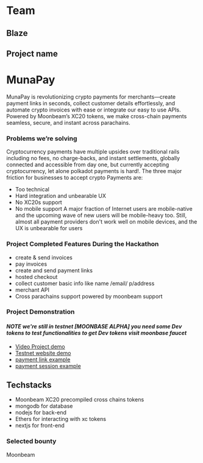 
# Team
 ## Blaze

## Project name
# MunaPay

MunaPay is revolutionizing crypto payments for merchants—create payment links in seconds, collect customer details effortlessly, and automate crypto invoices with ease or integrate our easy to use APIs. Powered by Moonbeam’s XC20 tokens, we make cross-chain payments seamless, secure, and instant across parachains.

### Problems we’re solving

Cryptocurrency payments have multiple upsides over traditional rails including no fees, no charge-backs, and instant settlements, globally connected and accessible from day one, but currently accepting cryptocurrency, let alone polkadot payments is hard!. The three major friction for businesses to accept crypto Payments are:

- Too technical
 - Hard integration and unbearable UX
 - No XC20s support 
 - No mobile support
 A major fraction of Internet users are mobile-native and the upcoming wave of new users will be mobile-heavy too. Still, almost all payment providers don't work well on mobile devices, and the UX is unbearable for users


### Project Completed Features During the Hackathon
  - create & send invoices
- pay invoices
 - create and  send payment links
 - hosted checkout
 - collect customer basic info like name /email/ p/address
  - merchant API 
   - Cross parachains support  powered by moonbeam support 

   ### Project Demonstration
   #### *NOTE we're still in testnet [MOONBASE ALPHA] you need some Dev tokens to test functionalities to get Dev tokens visit moonbase faucet*

   - [Video Project demo](https://drive.google.com/file/d/1-uEbxGCpy-AHlNNnnvox50GXkq_5ay2d/view?usp=sharing)
   - [Testnet website demo](https://devnet.munapay.xyz/)
   - [payment link example](https://devnet.munapay.xyz/payment/payment-link/67190e5a93772d7b53a5942e)
   - [payment session example](https://devnet.munapay.xyz/payment/checkout-session/34af2b39-c971-4f1c-8703-89f9a9b5ef8e)



## Techstacks
 - Moonbeam XC20 precompiled cross chains tokens
  - mongodb for database
  - nodejs for back-end
  - Ethers for interacting with xc tokens 
   - nextjs for front-end 

  ### Selected bounty 
  Moonbeam
 
